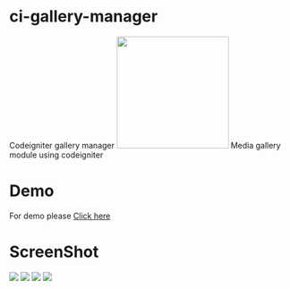 # ci-gallery-manager
Codeigniter gallery manager
<img src="https://raw.githubusercontent.com/Guley/media-manager/master/octocat.png" width="200">
Media gallery module using codeigniter 

# Demo
For demo please <a traget="_blank" href="http://decoder.atspace.eu/media/">Click here</a>

# ScreenShot

<img src="https://raw.githubusercontent.com/Guley/media-manager/master/screen1.png">
<img src="https://raw.githubusercontent.com/Guley/media-manager/master/screen2.png">
<img src="https://raw.githubusercontent.com/Guley/media-manager/master/screen3.png">
<img src="https://raw.githubusercontent.com/Guley/media-manager/master/screen4.png">
